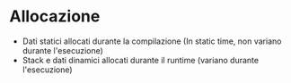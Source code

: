 # Allocazione

- Dati statici allocati durante la compilazione (In static time, non variano durante l'esecuzione)
- Stack e dati dinamici allocati durante il runtime (variano durante l'esecuzione)

